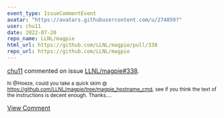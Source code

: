 ```yaml
---
event_type: IssueCommentEvent
avatar: "https://avatars.githubusercontent.com/u/274859?"
user: chu11
date: 2022-07-20
repo_name: LLNL/magpie
html_url: https://github.com/LLNL/magpie/pull/338
repo_url: https://github.com/LLNL/magpie
---
```


<a href='https://github.com/chu11' target='_blank'>chu11</a> commented on issue <a href='https://github.com/LLNL/magpie/pull/338' target='_blank'>LLNL/magpie#338</a>.

<small>hi @Hoeze, could you take a quick skim @ https://github.com/LLNL/magpie/tree/magpie_hostname_cmd, see if you think the text of the instructions is decent enough.  Thanks....</small>

<a href='https://github.com/LLNL/magpie/pull/338' target='_blank'>View Comment</a>